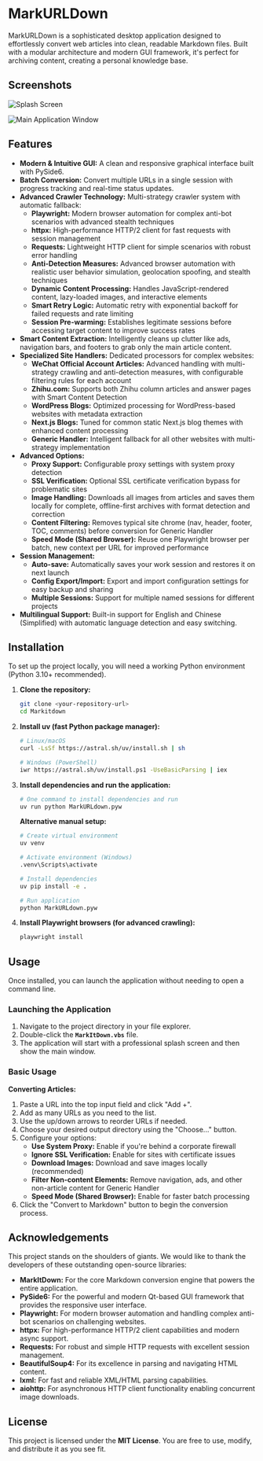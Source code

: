# MarkURLDown

MarkURLDown is a sophisticated desktop application designed to effortlessly convert web articles into clean, readable Markdown files. Built with a modular architecture and modern GUI framework, it's perfect for archiving content, creating a personal knowledge base.

## Screenshots

![Splash Screen](markitdown_app/ui/assets/screenshot_splash.png)

![Main Application Window](markitdown_app/ui/assets/screenshot_MarkURLdown.png)

## Features

*   **Modern & Intuitive GUI:** A clean and responsive graphical interface built with PySide6.
*   **Batch Conversion:** Convert multiple URLs in a single session with progress tracking and real-time status updates.
*   **Advanced Crawler Technology:** Multi-strategy crawler system with automatic fallback:
    *   **Playwright:** Modern browser automation for complex anti-bot scenarios with advanced stealth techniques
    *   **httpx:** High-performance HTTP/2 client for fast requests with session management
    *   **Requests:** Lightweight HTTP client for simple scenarios with robust error handling
    *   **Anti-Detection Measures:** Advanced browser automation with realistic user behavior simulation, geolocation spoofing, and stealth techniques
    *   **Dynamic Content Processing:** Handles JavaScript-rendered content, lazy-loaded images, and interactive elements
    *   **Smart Retry Logic:** Automatic retry with exponential backoff for failed requests and rate limiting
    *   **Session Pre-warming:** Establishes legitimate sessions before accessing target content to improve success rates
*   **Smart Content Extraction:** Intelligently cleans up clutter like ads, navigation bars, and footers to grab only the main article content.
*   **Specialized Site Handlers:** Dedicated processors for complex websites:
    *   **WeChat Official Account Articles:** Advanced handling with multi-strategy crawling and anti-detection measures, with configurable filtering rules for each account
    *   **Zhihu.com:** Supports both Zhihu column articles and answer pages with Smart Content Detection
    *   **WordPress Blogs:** Optimized processing for WordPress-based websites with metadata extraction
    *   **Next.js Blogs:** Tuned for common static Next.js blog themes with enhanced content processing
    *   **Generic Handler:** Intelligent fallback for all other websites with multi-strategy implementation
*   **Advanced Options:**
    *   **Proxy Support:** Configurable proxy settings with system proxy detection
    *   **SSL Verification:** Optional SSL certificate verification bypass for problematic sites
    *   **Image Handling:** Downloads all images from articles and saves them locally for complete, offline-first archives with format detection and correction
    *   **Content Filtering:** Removes typical site chrome (nav, header, footer, TOC, comments) before conversion for Generic Handler
    *   **Speed Mode (Shared Browser):** Reuse one Playwright browser per batch, new context per URL for improved performance
*   **Session Management:**
    *   **Auto-save:** Automatically saves your work session and restores it on next launch
    *   **Config Export/Import:** Export and import configuration settings for easy backup and sharing
    *   **Multiple Sessions:** Support for multiple named sessions for different projects
*   **Multilingual Support:** Built-in support for English and Chinese (Simplified) with automatic language detection and easy switching.

## Installation

To set up the project locally, you will need a working Python environment (Python 3.10+ recommended).

1.  **Clone the repository:**
    ```bash
    git clone <your-repository-url>
    cd Markitdown
    ```

2.  **Install uv (fast Python package manager):**
    ```bash
    # Linux/macOS
    curl -LsSf https://astral.sh/uv/install.sh | sh
    
    # Windows (PowerShell)
    iwr https://astral.sh/uv/install.ps1 -UseBasicParsing | iex
    ```

3.  **Install dependencies and run the application:**
    ```bash
    # One command to install dependencies and run
    uv run python MarkURLdown.pyw
    ```

    **Alternative manual setup:**
    ```bash
    # Create virtual environment
    uv venv
    
    # Activate environment (Windows)
    .venv\Scripts\activate
    
    # Install dependencies
    uv pip install -e .
    
    # Run application
    python MarkURLdown.pyw
    ```

4.  **Install Playwright browsers (for advanced crawling):**
    ```bash
    playwright install
    ```

## Usage

Once installed, you can launch the application without needing to open a command line.

### Launching the Application

1.  Navigate to the project directory in your file explorer.
2.  Double-click the **`MarkItDown.vbs`** file.
3.  The application will start with a professional splash screen and then show the main window.

### Basic Usage

**Converting Articles:**
1.  Paste a URL into the top input field and click "Add +".
2.  Add as many URLs as you need to the list.
3.  Use the up/down arrows to reorder URLs if needed.
4.  Choose your desired output directory using the "Choose..." button.
5.  Configure your options:
    *   **Use System Proxy:** Enable if you're behind a corporate firewall
    *   **Ignore SSL Verification:** Enable for sites with certificate issues
    *   **Download Images:** Download and save images locally (recommended)
    *   **Filter Non-content Elements:** Remove navigation, ads, and other non-article content for Generic Handler
    *   **Speed Mode (Shared Browser):** Enable for faster batch processing
6.  Click the "Convert to Markdown" button to begin the conversion process.

## Acknowledgements

This project stands on the shoulders of giants. We would like to thank the developers of these outstanding open-source libraries:

*   **MarkItDown:** For the core Markdown conversion engine that powers the entire application.
*   **PySide6:** For the powerful and modern Qt-based GUI framework that provides the responsive user interface.
*   **Playwright:** For modern browser automation and handling complex anti-bot scenarios on challenging websites.
*   **httpx:** For high-performance HTTP/2 client capabilities and modern async support.
*   **Requests:** For robust and simple HTTP requests with excellent session management.
*   **BeautifulSoup4:** For its excellence in parsing and navigating HTML content.
*   **lxml:** For fast and reliable XML/HTML parsing capabilities.
*   **aiohttp:** For asynchronous HTTP client functionality enabling concurrent image downloads.

## License

This project is licensed under the **MIT License**. You are free to use, modify, and distribute it as you see fit.
